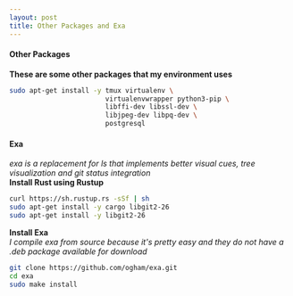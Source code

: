 ```yaml
---
layout: post
title: Other Packages and Exa
---
```

#### Other Packages
__These are some other packages that my environment uses__  
```bash
sudo apt-get install -y tmux virtualenv \
                        virtualenvwrapper python3-pip \
                        libffi-dev libssl-dev \
                        libjpeg-dev libpq-dev \
                        postgresql
```
#### Exa
_exa is a replacement for ls that implements better visual cues, tree visualization and git status integration_  
__Install Rust using Rustup__  

```bash
curl https://sh.rustup.rs -sSf | sh
sudo apt-get install -y cargo libgit2-26
sudo apt-get install -y libgit2-26
```
__Install Exa__  
_I compile exa from source because it's pretty easy and they do not have a .deb package available for download_  
```bash
git clone https://github.com/ogham/exa.git
cd exa
sudo make install
```
